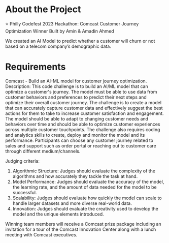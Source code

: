 # About the Project
⭐️ Philly Codefest 2023 Hackathon: Comcast Customer Journey Optimization Winner
Built by Amin & Amadin Ahmed

We created an AI Model to predict whether a customer will churn or not based on a telecom company’s demographic data.

# Requirements
Comcast - Build an AI-ML model for customer journey optimization.
Description: This code challenge is to build an AI/ML model that can optimize a customer's journey. The model must be able to use data from customer behaviors and preferences to predict their next steps and optimize their overall customer journey. The challenge is to create a model that can accurately capture customer data and effectively suggest the best actions for them to take to increase customer satisfaction and engagement. The model should be able to adapt to changing customer needs and behaviors over time and should be able to optimize customer experiences across multiple customer touchpoints. The challenge also requires coding and analytics skills to create, deploy and monitor the model and its performance.
Participants can choose any customer journey related to sales and support such as order portal or reaching out to customer care through different medium/channels.

Judging criteria:

1. Algorithmic Structure: Judges should evaluate the complexity of the algorithms and how accurately they tackle the task at hand.
2. Model Performance: Judges should evaluate the accuracy of the model, the learning rate, and the amount of data needed for the model to be successful.
3. Scalability: Judges should evaluate how quickly the model can scale to handle larger datasets and more diverse real-world data.
4. Innovation: Judges should evaluate the creativity used to develop the model and the unique elements introduced.

Winning team members will receive a Comcast prize package including an invitation for a tour of the Comcast Innovation Center along with a lunch meeting with Comcast executives.
